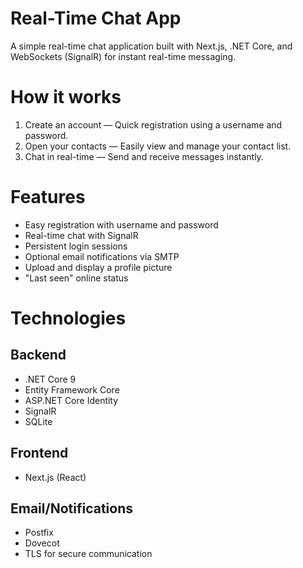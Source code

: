# Real-Time Chat App

A simple real-time chat application built with Next.js, .NET Core, and WebSockets (SignalR) for instant real-time messaging.

# How it works

1. Create an account — Quick registration using a username and password.
2. Open your contacts — Easily view and manage your contact list.
3. Chat in real-time — Send and receive messages instantly.

# Features

- Easy registration with username and password
- Real-time chat with SignalR
- Persistent login sessions
- Optional email notifications via SMTP
- Upload and display a profile picture
- "Last seen" online status

# Technologies

## Backend
- .NET Core 9
- Entity Framework Core
- ASP.NET Core Identity
- SignalR
- SQLite

## Frontend
- Next.js (React)

## Email/Notifications
- Postfix
- Dovecot
- TLS for secure communication